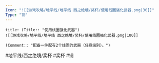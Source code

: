 ```yaml
---
Icon: "![[游戏攻略/地平线/地平线 西之绝境/奖杯/使用线圈强化武器.png|30]]"
Type: "铜"
---
```

```ad-common-bronze-trophy
title: (Title:: "使用线圈强化武器")
![[游戏攻略/地平线/地平线 西之绝境/奖杯/使用线圈强化武器.png|100]]

(Comment:: "配备一件配有2个线圈的武器（任意级别）。")
```

#地平线/西之绝境/奖杯 #奖杯 #铜
